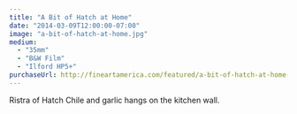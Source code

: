 ```yaml
---
title: "A Bit of Hatch at Home"
date: "2014-03-09T12:00:00-07:00"
image: "a-bit-of-hatch-at-home.jpg"
medium:
  - "35mm"
  - "B&W Film"
  - "Ilford HP5+"
purchaseUrl: http://fineartamerica.com/featured/a-bit-of-hatch-at-home-jesse-allen.html
---
```


Ristra of Hatch Chile and garlic hangs on the kitchen wall.
